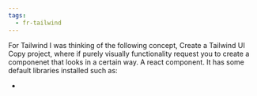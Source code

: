 ```yaml
---
tags:
  - fr-tailwind
---
```




For Tailwind I was thinking of the following concept, Create a Tailwind  UI Copy project, where if purely visually functionality request you to create a componenet that looks in a certain way. A react component. It has some default libraries installed such as:

- 